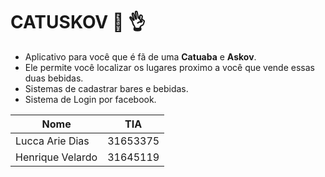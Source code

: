 # CATUSKOV :beers: :ok_hand:
- Aplicativo para você que é fã de uma **Catuaba** e **Askov**. 
- Ele permite você localizar os lugares proximo a você que vende essas duas bebidas.
- Sistemas de cadastrar bares e bebidas.
- Sistema de Login por facebook. 

| Nome          | TIA    |
|---------------|--------|
|Lucca Arie Dias|31653375| 
|Henrique Velardo|31645119|
